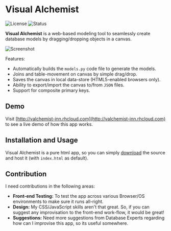 # Visual Alchemist

![License](https://img.shields.io/badge/license-MIT-blue.svg)
![Status](https://img.shields.io/badge/status-stable-brightgreen.svg)

**Visual Alchemist** is a web-based modeling tool to seamlessly create database models by dragging/dropping objects in a canvas.

![Screenshot](https://github.com/prahladyeri/valchemist/raw/master/img/screenComposite.png)

Features:

- Automatically builds the `models.py` code file to generate the models.
- Joins and table-movement on canvas by simple drag/drop.
- Saves the canvas in local data-store (HTML5-enabled browsers only).
- Ability to export/import the canvas to/from `JSON` files.
- Support for composite primary keys.

## Demo

Visit [http://valchemist-inn.rhcloud.com](http://valchemist-inn.rhcloud.com) to see a live demo of how this app works.

## Installation and Usage

Visual Alchemist is a pure html app, so you can simply [download](https://github.com/prahladyeri/VisualAlchemist/archive/master.zip) the source and host it (with `index.html` as default).

## Contribution

I need contributions in the following areas:
- **Front-end Testing:** To test the app across various Browser/OS environments to make sure it runs all-right.
- **Design:** My CSS/JavaScript skills aren't that great. So, if you can suggest any improvisation to the front-end work-flow, it would be great!
- **Suggestions:** Need more suggestions from Database Experts regarding how can I improvise this app, so its useful somewhere.

